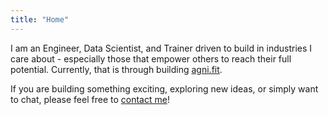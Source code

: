 ```yaml
---
title: "Home"
---
```



I am an Engineer, Data Scientist, and Trainer driven to build in industries I care about - especially those that empower others to reach their full potential. Currently, that is through building [agni.fit](https://agni.fit).

If you are building something exciting, exploring new ideas, or simply want to chat, please feel free to [contact me](mailto:shreyan.nageswaran@outlook.com)!
